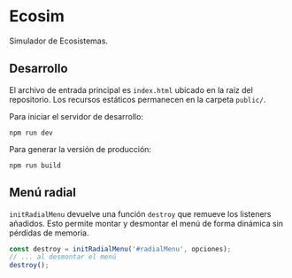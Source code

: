 # Ecosim

Simulador de Ecosistemas.

## Desarrollo

El archivo de entrada principal es `index.html` ubicado en la raíz del repositorio. Los recursos estáticos permanecen en la carpeta `public/`.

Para iniciar el servidor de desarrollo:

```
npm run dev
```

Para generar la versión de producción:

```
npm run build
```

## Menú radial

`initRadialMenu` devuelve una función `destroy` que remueve los listeners añadidos.
Esto permite montar y desmontar el menú de forma dinámica sin pérdidas de memoria.

```js
const destroy = initRadialMenu('#radialMenu', opciones);
// ... al desmontar el menú
destroy();
```
